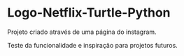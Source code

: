 # Logo-Netflix-Turtle-Python
Projeto criado através de uma página do instagram.

Teste da funcionalidade e inspiração para projetos futuros.
